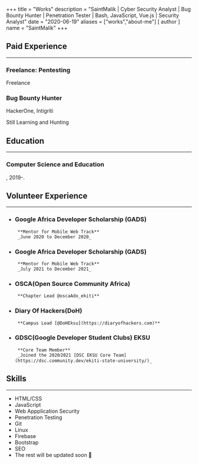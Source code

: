 +++
title = "Works"
description = "SaintMalik | Cyber Security Analyst | Bug Bounty Hunter | Penetration Tester | Bash, JavaScript, Vue.js | Security Analyst"
date = "2020-06-19"
aliases = ["works","about-me"]
[ author ] 
name = "SaintMalik"
+++

## Paid Experience
* * *
### Freelance: Pentesting
Freelance

### Bug Bounty Hunter
HackerOne, Intigriti

Still Learning and Hunting

## Education
* * *
### Computer Science and Education
, 2019-.

## Volunteer Experience
* * *

- <h3>Google Africa Developer Scholarship (GADS)</h3>

       **Mentor for Mobile Web Track**  
       _June 2020 to December 2020_

- <h3>Google Africa Developer Scholarship (GADS)</h3>

       **Mentor for Mobile Web Track**  
       _July 2021 to December 2021_

- <h3>OSCA(Open Source Community Africa)</h3>

       **Chapter Lead @oscaAdo_ekiti**  

- <h3>Diary Of Hackers(DoH)</h3>

       **Campus Lead [@DoHEksu](https://diaryofhackers.com)**

- <h3>GDSC(Google Developer Student Clubs) EKSU</h3>

       **Core Team Member**  
       _Joined the 2020⁄2021 [DSC EKSU Core Team](https://dsc.community.dev/ekiti-state-university/)_

## Skills 
* * *

- HTML/CSS
- JavaScript
- Web Appplication Security
- Penetration Testing
- Git
- Linux
- Firebase
- Bootstrap
- SEO
- The rest will be updated soon 👀
